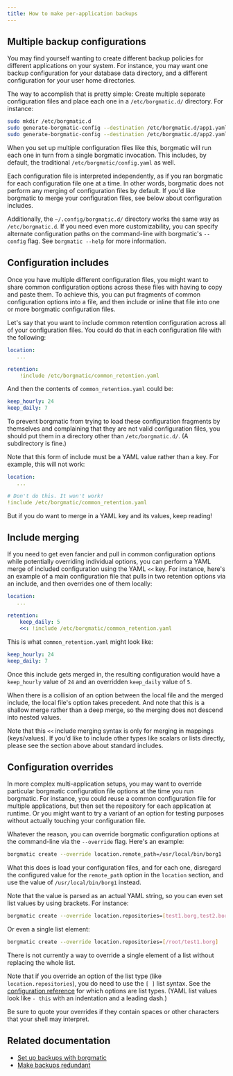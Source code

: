 ```yaml
---
title: How to make per-application backups
---
```

## Multiple backup configurations

You may find yourself wanting to create different backup policies for
different applications on your system. For instance, you may want one backup
configuration for your database data directory, and a different configuration
for your user home directories.

The way to accomplish that is pretty simple: Create multiple separate
configuration files and place each one in a `/etc/borgmatic.d/` directory. For
instance:

```bash
sudo mkdir /etc/borgmatic.d
sudo generate-borgmatic-config --destination /etc/borgmatic.d/app1.yaml
sudo generate-borgmatic-config --destination /etc/borgmatic.d/app2.yaml
```

When you set up multiple configuration files like this, borgmatic will run
each one in turn from a single borgmatic invocation. This includes, by
default, the traditional `/etc/borgmatic/config.yaml` as well.

Each configuration file is interpreted independently, as if you ran borgmatic
for each configuration file one at a time. In other words, borgmatic does not
perform any merging of configuration files by default. If you'd like borgmatic
to merge your configuration files, see below about configuration includes.

Additionally, the `~/.config/borgmatic.d/` directory works the same way as
`/etc/borgmatic.d`. If you need even more customizability, you can specify
alternate configuration paths on the command-line with borgmatic's `--config`
flag. See `borgmatic --help` for more information.


## Configuration includes

Once you have multiple different configuration files, you might want to share
common configuration options across these files with having to copy and paste
them. To achieve this, you can put fragments of common configuration options
into a file, and then include or inline that file into one or more borgmatic
configuration files.

Let's say that you want to include common retention configuration across all
of your configuration files. You could do that in each configuration file with
the following:

```yaml
location:
   ...

retention:
    !include /etc/borgmatic/common_retention.yaml
```

And then the contents of `common_retention.yaml` could be:

```yaml
keep_hourly: 24
keep_daily: 7
```

To prevent borgmatic from trying to load these configuration fragments by
themselves and complaining that they are not valid configuration files, you
should put them in a directory other than `/etc/borgmatic.d/`. (A subdirectory
is fine.)

Note that this form of include must be a YAML value rather than a key. For
example, this will not work:

```yaml
location:
   ...

# Don't do this. It won't work!
!include /etc/borgmatic/common_retention.yaml
```

But if you do want to merge in a YAML key and its values, keep reading!


## Include merging

If you need to get even fancier and pull in common configuration options while
potentially overriding individual options, you can perform a YAML merge of
included configuration using the YAML `<<` key. For instance, here's an
example of a main configuration file that pulls in two retention options via
an include, and then overrides one of them locally:

```yaml
location:
   ...

retention:
    keep_daily: 5
    <<: !include /etc/borgmatic/common_retention.yaml
```

This is what `common_retention.yaml` might look like:

```yaml
keep_hourly: 24
keep_daily: 7
```

Once this include gets merged in, the resulting configuration would have a
`keep_hourly` value of `24` and an overridden `keep_daily` value of `5`.

When there is a collision of an option between the local file and the merged
include, the local file's option takes precedent. And note that this is a
shallow merge rather than a deep merge, so the merging does not descend into
nested values.

Note that this `<<` include merging syntax is only for merging in mappings
(keys/values). If you'd like to include other types like scalars or lists
directly, please see the section above about standard includes.


## Configuration overrides

In more complex multi-application setups, you may want to override particular
borgmatic configuration file options at the time you run borgmatic. For
instance, you could reuse a common configuration file for multiple
applications, but then set the repository for each application at runtime. Or
you might want to try a variant of an option for testing purposes without
actually touching your configuration file.

Whatever the reason, you can override borgmatic configuration options at the
command-line via the `--override` flag. Here's an example:

```bash
borgmatic create --override location.remote_path=/usr/local/bin/borg1
```

What this does is load your configuration files, and for each one, disregard
the configured value for the `remote_path` option in the `location` section,
and use the value of `/usr/local/bin/borg1` instead.

Note that the value is parsed as an actual YAML string, so you can even set
list values by using brackets. For instance:

```bash
borgmatic create --override location.repositories=[test1.borg,test2.borg]
```

Or even a single list element:

```bash
borgmatic create --override location.repositories=[/root/test1.borg]
```

There is not currently a way to override a single element of a list without
replacing the whole list.

Note that if you override an option of the list type (like
`location.repositories`), you do need to use the `[ ]` list syntax. See the
[configuration
reference](https://torsion.org/borgmatic/docs/reference/configuration/) for
which options are list types. (YAML list values look like `- this` with an
indentation and a leading dash.)

Be sure to quote your overrides if they contain spaces or other characters
that your shell may interpret.


## Related documentation

 * [Set up backups with borgmatic](https://torsion.org/borgmatic/docs/how-to/set-up-backups/)
 * [Make backups redundant](https://torsion.org/borgmatic/docs/how-to/make-backups-redundant/)
